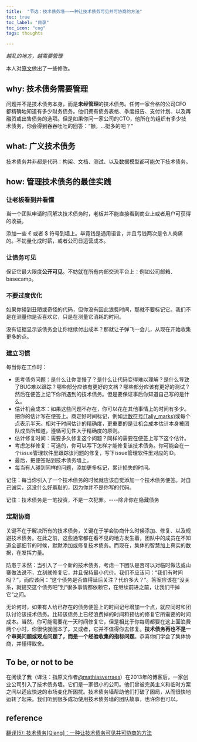 ```yaml
---
title:  "节选：技术债务墙——一种让技术债务可见并可协商的方法"
toc: true
toc_label: "目录"
toc_icon: "cog"
tags: thoughts

---
```


*越乱的地方，越需要管理*

本人对[原文](https://www.cnblogs.com/math/p/the-wall-of-technical-debt.html)做出了一些修改。

## why: 技术债务需要管理

问题并不是技术债务本身，而是**未经管理**的技术债务。任何一家合格的公司CFO都精确地知道有多少财务债务。他们拥有债务表格、季度报告、支付计划、以及再融资或出售债务的选项。但是如果你问一家公司的CTO，他所在的组织有多少技术债务，你会得到吞吞吐吐的回答：“额，...挺多的吧？”

## what: 广义技术债务

技术债务并非都是代码：构架、文档、测试、以及数据模型都可能欠下技术债务。

## how: 管理技术债务的最佳实践

### 让老板看到并看懂

当一个团队申请时间解决技术债务时，老板并不能直接看到商业上或者用户可获得的收益。

添加一些 € 或者 $ 符号到墙上。毕竟钱是通用语言，并且亏钱两次是令人肉痛的。不妨量化成时薪，或者公司日运营成本。

### 让债务可见

保证它最大限度**公开可见**。不妨就在所有内部交流平台上：例如公司邮箱、basecamp。

### 不要过度优化

如果你碰到丑陋或奇怪的代码，但你没有因此浪费时间，那就不要标记它。我们不是在测量你是否喜欢它，只是在测量它消耗的时间。

没有证据显示该债务会让你继续付出成本？那就让子弹飞一会儿，从现在开始收集更多的点。

### 建立习惯

每当你在工作时：

- 思考债务问题：是什么让你变慢了？是什么让代码变得难以理解？是什么导致了BUG难以跟踪？哪些部分应该有更好的文档？哪些部分应该有更好的测试？然后在便签上记下你所遇到的技术债务。但是要保证事后你知道自己写的是什么。
- 估计机会成本：如果这些问题不存在，你可以花在其他事情上的时间有多少。把你的估计写在便签上。商定好时间标记，例如[计数符号(Tally_marks)](https://en.wikipedia.org/wiki/Tally_marks)或每个点表示半天。相对于时间估计的精确度，更重要的是让机会成本估计本身被团队成员所知道，遵循可见性大于精确度的原则。
- 估计修复时间：需要多久修复这个问题？同样的需要在便签上写下这个估计。
- 考虑怎样修复：可选的，你可以写下怎样才能修复该技术债务。你可能会在一个issue管理软件里跟踪该问题的修复，写下issue管理软件里对应的ID。
- 最后，把便签贴到技术债务墙上。
- 每当有人碰到同样的问题，添加更多标记，累计损失的时间。

记住：每当你引入了一个技术债务的时候就应该自觉添加一个技术债务便签。对自己诚实，这没什么好羞耻的，因为你并不是你写的代码。

记住：技术债务是一笔投资，不是一次犯罪。----除非你在隐藏债务

### 定期协商

关键不在于解决所有的技术债务，关键在于学会协商什么时候添加、修复、以及规避技术债务。在此之前，这些通常都在看不见的地方发生着，团队中的成员在不知道全部细节的时候，默默添加或修复技术债务。而现在，集体的智慧加上真实的数据，在发挥力量。

防患于未然：当引入了一个新的技术债务，考虑一下团队是否可以对临时做法或山寨做法说不，立刻就修复它，并且保持最小代价。我们不应该问：“我们有时间吗？”，而应该问：“这个债务是否值得延后关注？代价多大？”。答案应该在“没关系，就提交这个债务吧”到“很多事情都依赖它，在继续前进之前，让我们干掉它”之间。

无论何时，如果有人给已存在的债务便签上的时间记号增加一个点，就应同时和团队讨论该技术债务。比较该债务上已经浪费掉的时间和预估的修复它所需要的时间成本。当然，你可能需要花一天时间修复它，但是相比于你每周都要在这上面浪费两个小时，你很快就回本了。又或者，它并不值得你去修复。**技术债务再也不是一个审美问题或观点问题了，而是一个经验收集的指标问题**。恭喜你们学会了集体协商，并懂得取舍。

## To be, or not to be

在阅读了我（译注：指原文作者[@mathiasverraes](https://twitter.com/mathiasverraes)）在2013年的博客后，一家创业公司引入了技术债务墙。它们是一家很小的公司。他们曾被完美主义和临时方案之间以适应快速的市场变化所困扰。技术债务墙帮助他们打破了困局，从而很快地运转了起来。我们听到很多成功使用技术债务墙的团队故事，也许你也可以。

## reference

[翻译(5): 技术债务[Qiang]：一种让技术债务可见并可协商的方法]((https://www.cnblogs.com/math/p/the-wall-of-technical-debt.html))

